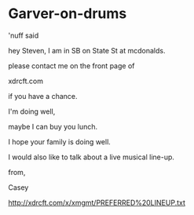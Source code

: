 # Garver-on-drums
'nuff said



hey Steven,
I am in SB on State St at mcdonalds.

please contact me on the front page of

xdrcft.com

if you have a chance.

I'm doing well,

maybe I can buy you lunch.

I hope your family is doing well.

I would also like to talk about a live musical line-up.

from,

Casey


http://xdrcft.com/x/xmgmt/PREFERRED%20LINEUP.txt

